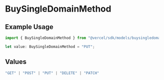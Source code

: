 # BuySingleDomainMethod

## Example Usage

```typescript
import { BuySingleDomainMethod } from "@vercel/sdk/models/buysingledomainop.js";

let value: BuySingleDomainMethod = "PUT";
```

## Values

```typescript
"GET" | "POST" | "PUT" | "DELETE" | "PATCH"
```